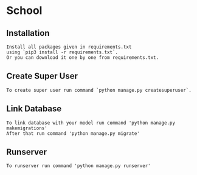 # School

## Installation

    Install all packages given in requirements.txt 
    using `pip3 install -r requirements.txt`.
    Or you can download it one by one from requirements.txt.

## Create Super User

    To create super user run command `python manage.py createsuperuser`.

## Link Database

    To link database with your model run command 'python manage.py makemigrations'
    After that run command 'python manage.py migrate'

## Runserver

    To runserver run command 'python manage.py runserver'
